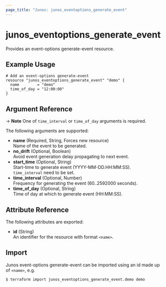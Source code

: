 ```yaml
---
page_title: "Junos: junos_eventoptions_generate_event"
---
```


# junos_eventoptions_generate_event

Provides an event-options generate-event resource.

## Example Usage

```hcl
# Add an event-options generate-event
resource "junos_eventoptions_generate_event" "demo" {
  name        = "demo"
  time_of_day = "12:00:00"
}
```

## Argument Reference

-> **Note**
  One of `time_interval` or `time_of_day` arguments is required.

The following arguments are supported:

- **name** (Required, String, Forces new resource)  
  Name of the event to be generated.
- **no_drift** (Optional, Boolean)  
  Avoid event generation delay propagating to next event.
- **start_time** (Optional, String)  
  Start-time to generate event (YYYY-MM-DD.HH:MM:SS).  
  `time_interval` need to be set.
- **time_interval** (Optional, Number)  
  Frequency for generating the event (60..2592000 seconds).
- **time_of_day** (Optional, String)  
  Time of day at which to generate event (HH:MM:SS).

## Attribute Reference

The following attributes are exported:

- **id** (String)  
  An identifier for the resource with format `<name>`.

## Import

Junos event-options generate-event can be imported using an id made up of `<name>`, e.g.

```shell
$ terraform import junos_eventoptions_generate_event.demo demo
```
